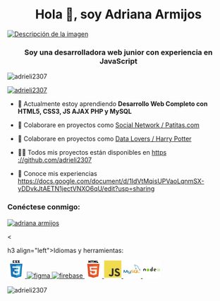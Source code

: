 <h1 align="center">Hola 👋, soy Adriana Armijos</h1>
<a href="https://github.com/adrieli2307/adrieli2307/assets/123612779/1920f1e6-f860-40cd-baad-9c9e39ae10ae">
  <img src="https://github.com/adrieli2307/adrieli2307/assets/123612779/1920f1e6-f860-40cd-baad-9c9e39ae10ae" alt="Descripción de la imagen">
</a>


<h3 align="center">Soy una desarrolladora web junior con experiencia en JavaScript</h3>

<p align="left"> <img src="https://komarev.com/ghpvc/?username=adrieli2307&label=Profile%20views&color=0e75b6&style=flat" alt="adrieli2307" /> </p>

<p align="left"> <a href ="https://github.com/ryo-ma/github-profile-trofeo"><img src="https://github-perfil-trofeo.vercel.app/?username=adrieli2307" alt="adrieli2307" /></a> </p>

- 🌱 Actualmente estoy aprendiendo **Desarrollo Web Completo con HTML5, CSS3, JS AJAX PHP y MySQL**

- 👯 Colaborare en proyectos como [Social Network / Patitas.com](https://patitas-91318.web.app/)

- 👯 Colaborare en proyectos como [Data Lovers / Harry Potter](https://adrieli2307.github.io/DEV005-data-lovers/src/index.html)

- 👨‍💻 Todos mis proyectos están disponibles en [https ://github.com/adrieli2307](https://github.com/adrieli2307)

- 📄 Conoce mis experiencias [https://docs.google.com/document/d/1IdVtMqisUPVaoLqnmSX-yDDvkJtAETN1jectVNXO6qU/edit?usp=sharing ]([https://docs.google.com/document/d/1IdVtMqisUPVaoLqnmSX-yDDvkJtAETN1jectVNXO6qU/edit?usp=sharing](https://tinyurl.com/2eu3wwv4))

<h3 align="left">Conéctese conmigo:</h3>
<p align="left">
<a href="https://linkedin.com/in/adriana armijos" target="blank"><img align="center" src="https://raw.githubusercontent.com/rahuldkjain/github-profile- readme-generator/master/src/images/icons/Social/linked-in-alt.svg" alt="adriana armijos" height="30" width="40" /></a> </p>
<

h3 align="left">Idiomas y herramientas:</h3>
<p align="left">
  <a href="https://www.w3schools.com/css/" target="_blank" rel="noreferrer">
    <img src="https://raw.githubusercontent.com/devicons/devicon/master/icons/css3/css3-original-wordmark.svg" alt="css3" width="40" height="40"/>
  </a>
  <a href="https://www.figma.com/" target="_blank" rel="noreferrer">
    <img src="https://www.vectorlogo.zone/logos/figma/figma-icon.svg" alt="figma" width="40" height="40"/>
  </a>
  <a href="https://firebase.google.com/" target="_blank" rel="noreferrer">
    <img src="https://www.vectorlogo.zone/logos/firebase/firebase-icon.svg" alt="firebase" width="40" height="40"/>
  </a>
  <a href="https://www.w3.org/html/" target="_blank" rel="noreferrer">
    <img src="https://raw.githubusercontent.com/devicons/devicon/master/icons/html5/html5-original-wordmark.svg" alt="html5" width="40" height="40"/>
  </a>
  <a href="https://developer.mozilla.org/en-US/docs/Web/JavaScript" target="_blank" rel="noreferrer">
    <img src="https://raw.githubusercontent.com/devicons/devicon/master/icons/javascript/javascript-original.svg" alt="javascript" width="40" height="40"/>
  </a>
  <a href="https://www.mysql.com/" target="_blank" rel="noreferrer">
    <img src="https://raw.githubusercontent.com/devicons/devicon/master/icons/mysql/mysql-original-wordmark.svg" alt="mysql" width="40" height="40"/>
  </a>
  <a href="https://nodejs.org" target="_blank" rel="noreferrer">
    <img src="https://raw.githubusercontent.com/devicons/devicon/master/icons/nodejs/nodejs-original-wordmark.svg" alt="nodejs" width="40" height="40"/>
  </a>
</p>

<p><img align="center" src="https://github-readme-stats.vercel.app/api/top-langs?username=adrieli2307&show_icons=true&locale=en&layout=compact" alt="adrieli2307" /> </p>

